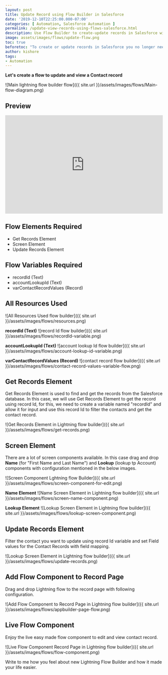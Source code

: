 ```yaml
---
layout: post
title: Update Record using Flow Builder in Salesforce
date: '2019-12-10T22:25:00.000-07:00'
categories: [ Automation, Salesforce Automation ]
permalink: /update-view-records-using-flows-salesforce.html
description: Use Flow Builder to create-update records in Salesforce without code and just clicks. Mastering flows can reduce the usage of code by 70-80%.
image: assets/images/flows/update-flow.png
toc: true
beforetoc: "To create or update records in Salesforce you no longer need to write a Lightning component, you can make use of Lightning Flow Builder where you can create any requirement just by clicks. Mastering flows can reduce the usage of code by 70-80%, and you don't have to write any test classes for what you build. Flows come with a component visibility option with which you can show/hide flow components conditionally."
author: kishore
tags:
- Automation
---
```



**Let's create a flow to update and view a Contact record**

![Main lightning flow builder flow]({{ site.url }}/assets/images/flows/Main-flow-diagram.png)

## Preview

<iframe style="width:100%;" height="315" src="https://www.youtube.com/embed/ZMQkFouwnX4" frameborder="0" allowfullscreen></iframe>

## Flow Elements Required

 - Get Records Element 
 - Screen Element 
 - Update Records Element

## Flow Variables Required

- recordId (Text)
- accountLookupId (Text)
- varContactRecordValues (Record)

## All Resources Used
![All Resources Used flow builder]({{ site.url }}/assets/images/flows/resources.png)

**recordId (Text)**
![record Id flow builder]({{ site.url }}/assets/images/flows/recordId-variable.png)

**accountLookupId (Text)**
![account lookup Id flow builder]({{ site.url }}/assets/images/flows/account-lookup-id-variable.png)

**varContactRecordValues (Record)**
![contact record flow builder]({{ site.url }}/assets/images/flows/contact-record-values-variable-flow.png)

## Get Records Element
Get Records Element is used to find and get the records from the Salesforce database. In this case, we will use Get Records Element to get the record using record Id, for this, we need to create a variable named "recordId" and allow it for input and use this record Id to filter the contacts and get the contact record.

![Get Records Element in Lightning flow builder]({{ site.url }}/assets/images/flows/get-records.png)

## Screen Element
There are a lot of screen components available. In this case drag and drop **Name**  (for "First Name and  Last Name") and **Lookup**  (lookup tp Account) components with configuration mentioned in the below images.

![Screen Component Lghtning flow Builder]({{ site.url }}/assets/images/flows/screen-component-for-edit.png)

**Name Element**
![Name Screen Element in Lightning flow builder]({{ site.url }}/assets/images/flows/screen-name-component.png)

**Lookup Element**
![Lookup Screen Element in Lightning flow builder]({{ site.url }}/assets/images/flows/lookup-screen-component.png)

## Update Records Element
Filter the contact you want to update using record Id variable and set Field values for the Contact Records with field mapping.

![Lookup Screen Element in Lightning flow builder]({{ site.url }}/assets/images/flows/update-records.png)

## Add Flow Component to Record Page
Drag and drop Lightning flow to the record page with following configuration.

![Add Flow Component to Record Page in Lightning flow builder]({{ site.url }}/assets/images/flows/appbuilder-page-flow.png)

## Live Flow Component
Enjoy the live easy made flow component to edit and view contact record.

![Live Flow Component Record Page in Lightning flow builder]({{ site.url }}/assets/images/flows/flow-component.png)

Write to me how you feel about new Lightning Flow Builder and how it made your life easier.




